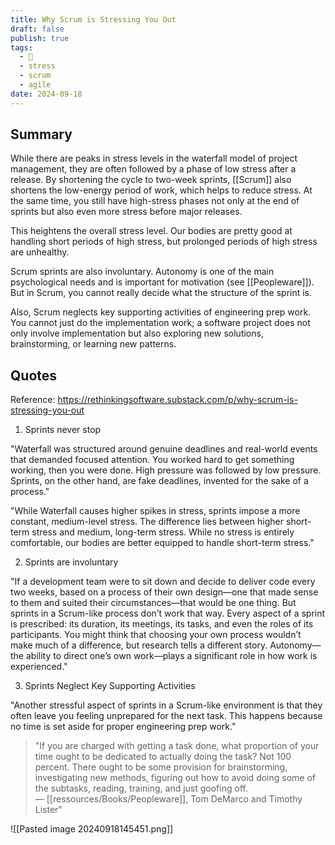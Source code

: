 ```yaml
---
title: Why Scrum is Stressing You Out
draft: false
publish: true
tags:
  - 📖
  - stress
  - scrum
  - agile
date: 2024-09-18
---
```

## Summary

While there are peaks in stress levels in the waterfall model of project management, they are often followed by a phase of low stress after a release. By shortening the cycle to two-week sprints, [[Scrum]] also shortens the low-energy period of work, which helps to reduce stress. At the same time, you still have high-stress phases not only at the end of sprints but also even more stress before major releases.

This heightens the overall stress level. Our bodies are pretty good at handling short periods of high stress, but prolonged periods of high stress are unhealthy.

Scrum sprints are also involuntary. Autonomy is one of the main psychological needs and is important for motivation (see [[Peopleware]]). But in Scrum, you cannot really decide what the structure of the sprint is.

Also, Scrum neglects key supporting activities of engineering prep work. You cannot just do the implementation work; a software project does not only involve implementation but also exploring new solutions, brainstorming, or learning new patterns.

## Quotes

Reference: https://rethinkingsoftware.substack.com/p/why-scrum-is-stressing-you-out

1. Sprints never stop

"Waterfall was structured around genuine deadlines and real-world events that demanded focused attention. You worked hard to get something working, then you were done. High pressure was followed by low pressure. Sprints, on the other hand, are fake deadlines, invented for the sake of a process."

"While Waterfall causes higher spikes in stress, sprints impose a more constant, medium-level stress. The difference lies between higher short-term stress and medium, long-term stress. While no stress is entirely comfortable, our bodies are better equipped to handle short-term stress."

2. Sprints are involuntary

"If a development team were to sit down and decide to deliver code every two weeks, based on a process of their own design—one that made sense to them and suited their circumstances—that would be one thing. But sprints in a Scrum-like process don’t work that way. Every aspect of a sprint is prescribed: its duration, its meetings, its tasks, and even the roles of its participants. You might think that choosing your own process wouldn’t make much of a difference, but research tells a different story. Autonomy—the ability to direct one’s own work—plays a significant role in how work is experienced."

3. Sprints Neglect Key Supporting Activities

"Another stressful aspect of sprints in a Scrum-like environment is that they often leave you feeling unprepared for the next task. This happens because no time is set aside for proper engineering prep work."

> "If you are charged with getting a task done, what proportion of your time ought to be dedicated to actually doing the task? Not 100 percent. There ought to be some provision for brainstorming, investigating new methods, figuring out how to avoid doing some of the subtasks, reading, training, and just goofing off.  
— [[ressources/Books/Peopleware]], Tom DeMarco and Timothy Lister"

![[Pasted image 20240918145451.png]]
